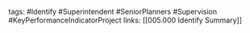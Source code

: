 tags:
	#Identify
	#Superintendent
	#SeniorPlanners
	#Supervision 
	#KeyPerformanceIndicatorProject
links:
	[[005.000 Identify Summary]]